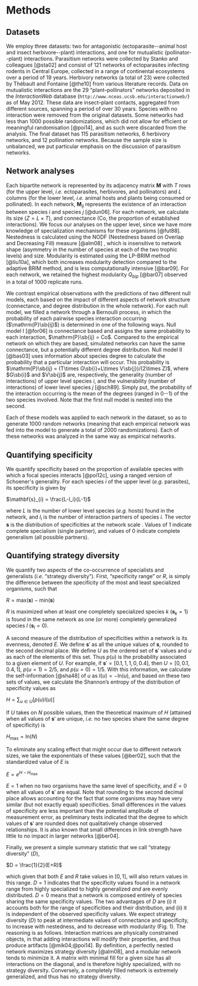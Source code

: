 # Methods

## Datasets

We employ three datasets: two for antagonistic (ectoparasite--animal
host and insect herbivore--plant) interactions, and one for mutualistic
(pollinator--plant) interactions. Parasitism networks were collected
by Stanko and colleagues [@sta02] and consist of 121 networks of
ectoparasites infecting rodents in Central Europe, collected in a range
of continental ecosystems over a period of 19 years. Herbivory networks
(a total of 23) were collected by Thébault and Fontaine [@the10] from
various literature records. Data on mutualistic interactions are the 29
“plant–pollinators” networks deposited in the *InteractionWeb* database
(`http://www.nceas.ucsb.edu/interactionweb/`) as of May 2012. These data
are insect–plant contacts, aggregated from different sources, spanning a
period of over 30 years. Species with no interaction were removed from the
original datasets. Some networks had less than 1000 possible randomizations,
which did not allow for efficient or meaningful randomisation [@poi14], and as
such were discarded from the analysis. The final dataset has 115 parasitism
networks, 6 herbivory networks, and 12 pollination networks. Because the
sample size is unbalanced, we put particular emphasis on the discussion of
parasitism networks.

## Network analyses

Each bipartite network is represented by its adjacency matrix $\mathbf{M}$
with $T$ rows (for the upper level, *i.e.* ectoparasites, herbivores,
and pollinators) and $L$ columns (for the lower level, *i.e.* animal hosts
and plants being consumed or pollinated). In each network, $\mathbf{M}_{ij}$
represents the existence of an interaction between species $i$ and species
$j$ [@dun06]. For each network, we calculate its size ($Z=L\times T$), and
connectance ($\mathrm{Co}$, the proportion of established interactions). We
focus our analyses on the upper level, since we have more knowledge of
specialization mechanisms for these organisms [@fut88]. Nestedness is
calculated using the NODF (Nestedness based on Overlap and Decreasing Fill)
measure [@alm08] , which is insensitive to network shape (asymmetry in the
number of species at each of the two trophic levels) and size. Modularity is
estimated using the LP-BRIM method [@liu10a], which both increases modularity
detection compared to the adaptive BRIM method, and is less computationally
intensive [@bar09]. For each network, we retained the highest modularity
$Q_{bip}$ [@bar07] observed in a total of 1000 replicate runs.

We contrast empirical observations with the predictions of two different
null models, each based on the impact of different aspects of network
structure (connectance, and degree distribution in the whole network). For
each null model, we filled a network through a Bernoulli process, in
which the probability of each pairwise species interaction occurring
($\mathrm{P}\sb{ij}$) is determined in one of the following ways. Null model
I [@for06] is connectance based and assigns the same probability to each
interaction, $\mathrm{P}\sb{ij} = Co$. Compared to the empirical network
on which they are based, simulated networks can have the same connectance,
but a potentially different degree distribution. Null model II [@bas03]
uses information about species degree to calculate the probability that a
particular interaction will occur. This probability is $\mathrm{P}\sb{ij} =
(T\times G\sb{i}+L\times V\sb{j})/(2\times Z)$, where $G\sb{i}$ and $V\sb{j}$
are, respectively, the generality (number of interactions) of upper level
species $i$, and the vulnerability (number of interactions) of lower level
species $j$ [@sch89]. Simply put, the probability of the interaction occurring
is the mean of the degrees (ranged in 0--1) of the two species involved. Note
that the first null model is nested into the second.

Each of these models was applied to each network in the dataset, so as to
generate 1000 random networks (meaning that each empirical network was fed
into the model to generate a total of 2000 randomizations). Each of these
networks was analyzed in the same way as empirical networks.

## Quantifying specificity

We quantify specificity based on the proportion of available species with which
a focal species interacts [@poi12c], using a ranged version of Schoener's
generality. For each species $i$ of the upper level (*e.g.* parasites),
its specificity is given by

$\mathbf{s}_{i} = \frac{L-l_i}{L-1}$

where $L$ is the number of lower level species (*e.g.* hosts) found in
the network, and $l_i$ is the number of interaction partners of species
$i$. The vector $\mathbf{s}$ is the distribution of specificities at the
network scale . Values of 1 indicate complete specialism (single partner),
and values of 0 indicate complete generalism (all possible partners).

## Quantifying strategy diversity

We quantify two aspects of the co-occurrence of specialists and
generalists (*i.e.* “strategy diversity”). First, “specificity range”
or $R$, is simply the difference between the specificity of the most and
least specialized organisms, such that

$R = \mathrm{max}(\mathbf{s})-\mathrm{min}(\mathbf{s})$

$R$ is maximized when at least one completely specialized species $k$
($\mathbf{s}_{k} = 1$) is found in the same network as one (or more)
completely generalized species $l$ ($\mathbf{s}_{l} = 0$).

A second measure of the distribution of specificities within a network
is its evenness, denoted $E$. We define $\mathbf{s}'$ as all the unique
values of $\mathbf{s}$, rounded to the second decimal place. We define $U$
as the ordered set of $\mathbf{s}'$ values and $u$ as each of the elements
of this set. Thus $p(u)$ is the probability associated to a given element
of $U$. For example, if $\mathbf{s}' = [0.1, 1, 1, 0, 0.4]$, then $U =
[0, 0.1, 0.4, 1]$, $p(u = 1) = 2 / 5$, and $p(u = 0) = 1 / 5$. With this
information, we calculate the self-information [@sha48] of $u$ as $I(u) =
-\mathrm{ln}(u)$, and based on these two sets of values, we calculate the
Shannon’s entropy of the distribution of specificity values as

$H = \sum_{u\in U}\left[p(u)I(u)\right]$

If $U$ takes on $N$ possible values, then the theoretical maximum of $H$
(attained when all values of $\mathbf{s}'$ are unique, *i.e.* no two species
share the same degree of specificity) is

$H_{\mathrm{max}}= \mathrm{ln}(N)$

To eliminate any scaling effect that might occur due to different network
sizes, we take the exponentials of these values [@ber02], such that the
standardized value of $E$ is

$E = e^{H-H_{\mathrm{max}}}$

$E = 1$ when no two organisms have the same level of specificity, and $E =
0$ when all values of $\mathbf{s}'$ are equal. Note that rounding to the
second decimal place allows accounting for the fact that some organisms may
have very similar (but not exactly equal) specificities. Small differences in
the values of specificity are less important than the potential amplitude of
measurement error, as preliminary tests indicated that the degree to which
values of $\mathbf{s}'$ are rounded does not qualitatively change observed
relationships. It is also known that small differences in link strength have
little to no impact in larger networks [@ber04].

Finally, we present a simple summary statistic that we call “strategy
diversity” ($D$),

$D = \frac{1}{2}(E+R)$

which given that both $E$ and $R$ take values in $[0,1]$, will also return
values in this range. $D = 1$ indicates that the specificity values found
in a network range from highly specialized to highly generalized *and* are
evenly distributed. $D = 0$ means that a network is composed entirely of
species sharing the same specificity values. The two advantages of $D$ are
(i) it accounts both for the range of specificities and their distribution,
and (ii) it is independent of the observed specificity values. We expect
strategy diversity ($D$) to peak at intermediate values of connectance and
specificity, to increase with nestedness, and to decrease with modularity
(Fig. 1). The reasoning is as follows. Interaction matrices are physically
constrained objects, in that adding interactions will modify their properties,
and thus produce artifacts [@mik04;@poi14]. By definition, a perfectly
nested network maximizes strategy diversity [@alm08], and a modular network
tends to minimize it. A matrix with minimal fill for a given size has all
interactions on the diagonal, and is therefore highly specialized, with no
strategy diversity. Conversely, a completely filled network is extremely
generalized, and thus has no strategy diversity.

